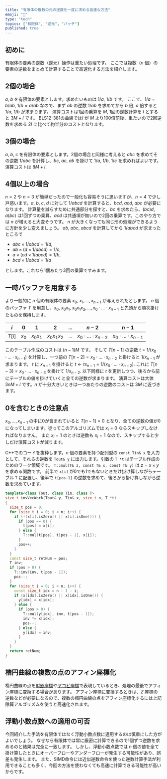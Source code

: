 ```yaml
---
title: "有限体の複数の元の逆数を一度に求める高速な方法"
emoji: "🧮"
type: "tech"
topics: ["有限体", "逆元", "バッチ"]
published: true
---
```

## 初めに

有限体の要素の逆数（逆元）操作は重たい処理です。
ここでは複数（$n$ 個）の要素の逆数をまとめて計算することで高速化する方法を紹介します。

## 2個の場合
$a$, $b$ を有限体の要素とします。求めたいものは $1/a$, $1/b$ です。
ここで、$1/a=b/ab$, $1/b=a/ab$ なので、まず $ab$ の逆数 $1/ab$ を求めてから $b$ 倍, $a$ 倍すると $1/a$, $1/b$ が求まります。
演算コストは1回の乗算を $M$, 1回の逆数計算を $I$ とすると $3M+I$ です。
BLS12-381の曲線では$I$ が $M$ より100倍前後、重たいので2回逆数を求める $2I$ に比べて約半分のコストとなります。

## 3個の場合
$a$, $b$, $c$ を有限体の要素とします。2個の場合と同様に考えると $abc$ を求めてその逆数 $1/abc$ を計算し、$bc$, $ac$, $ab$ を掛けて $1/a$, $1/b$, $1/c$ を求めればよいです。演算コストは $8M+I$.

## 4個以上の場合
$n=2$ や $n=3$ が簡単だったので一般化も容易そうに思いますが、$n=4$ で少し戸惑います。$a$, $b$, $c$, $d$ に対して $1/abcd$ を計算すると、$bcd$, $acd$, $abc$ が必要になります。
計算量を減らすために共通部分を探すと、$bc$ を求めたら、$(bc)d$, $a(bc)$ は1回ずつの乗算、$acd$ は共通項が無いので2回の乗算です。このやり方では $n$ が増えると大変そうです。
$n$ が大きくなっても同じ形の処理ができるように方針を少し変えましょう。
$ab$, $abc$, $abcd$ を計算してから $1/abcd$ が求まったところで
- $abc \times 1/abcd=1/d$,
- $ab \times (d \times 1/abcd)=1/c$,
- $a \times (cd \times 1/abcd)=1/b$,
- $bcd \times 1/abcd = 1/a$

とします。これなら1個あたり3回の乗算ですみます。

## 一時バッファを用意する
より一般的に $n$ 個の有限体の要素 $x_0$, $x_1, \dots, x_{n-1}$ が与えられたとします。
$n$ 個のバッファ $T$ を用意し、$x_0$, $x_0 x_1$, $x_0 x_1 x_2, \dots, x_0 \cdot \dots \cdot x_{n-1}$ と先頭から順次掛けたものを保持します。

$i$|0|1|2|...|$n-2$|$n-1$
-|-|-|-|-|-|-
$T[i]$|$x_0$|$x_0 x_1$|$x_0 x_1 x_2$|...|$x_0 \cdot \dots \cdot x_{n-2}$|$x_0 \cdot \dots \cdot x_{n-1}$

このテーブル作成のコストは $(n-1)M$ です。
そして $T[n-1]$ の逆数 $t=1/(x_0 \cdot \dots \cdot x_{n-1})$ を計算し、一つ前の $T[n-2]=x_0 \cdot \dots \cdot x_{n-2}$ と掛けると $1/x_{n-1}$ が求まります。
$t$ に $x_{n-1}$ を掛けると $t ← t x_{n-1} = 1/(x_0 \cdot \dots \cdot x_{n-2})$. これに $T[n-3]=x_0 \cdot \dots \cdot x_{n-3}$ を掛けて $1/x_{n-2}$.
以下同様に $t$ を更新しつつ、後ろから前にテーブルの値を掛けていくと全ての逆数が求まります。
演算コストは大体 $3nM + I$ です。$n$ が十分大きいときは一つあたりの逆数のコストは $3M$ に近づきます。

## 0を含むときの注意点
$x_0, \dots, x_{n-1}$ の中に0が含まれていると $T[n-1]=0$ となり、全ての逆数の値が0になってしまいます。従ってこのアルゴリズムでは $x_i=0$ ならスキップしなければなりません。
また $x_i=1$ のときは逆数も $x_i=1$ なので、スキップすると少しだけ演算コストが減ります。

C++でのコードを抜粋します。$n$ 個の要素を持つ配列型の `const Tin& x` を入力として、それらの逆数を `Tout& y` に出力します。引数の `T *t` はテーブル作成のためのワーク領域です。
`T::mul(T& z, const T& x, const T& y)` は $z=x \times y$ を求める関数です。
前半で `x[i]` が0でも1でもないときだけ掛け算しながらテーブル `T` に配置し、後半で `t[pos-1]` の逆数を求めて、後ろから掛け算しながら逆数を求めています。

```cpp
template<class Tout, class Tin, class T>
size_t invVecWork(Tout& y, Tin& x, size_t n, T *t)
{
  size_t pos = 0;
  for (size_t i = 0; i < n; i++) {
    if (!(x[i].isZero() || x[i].isOne())) {
      if (pos == 0) {
        t[pos] = x[i];
      } else {
        T::mul(t[pos], t[pos - 1], x[i]);
      }
      pos++;
    }
  }
  const size_t retNum = pos;
  T inv;
  if (pos > 0) {
    T::inv(inv, t[pos - 1]);
    pos--;
  }
  for (size_t i = 0; i < n; i++) {
    const size_t idx = n - 1 - i;
    if (x[idx].isZero() || x[idx].isOne()) {
      y[idx] = x[idx];
    } else {
      if (pos > 0) {
        T::mul(y[idx], inv, t[pos - 1]);
        inv *= x[idx];
        pos--;
      } else {
        y[idx] = inv;
      }
    }
  }
  return retNum;
}
```

## 楕円曲線の複数の点のアフィン座標化
楕円曲線の点を[射影座標](https://zenn.dev/herumi/articles/projective-coordinate)や[ヤコビ座標](https://zenn.dev/herumi/articles/ecc-jacobi-coordinate)で表現しているとき、処理の最後でアフィン座標に変換する場合があります。
アフィン座標に変換するときは、$Z$ 座標の逆数などが必要になるので、複数の楕円曲線の点をアフィン座標化するには上記除算アルゴリズムを使うと高速化されます。

## 浮動小数点数への適用の可否
今回紹介した手法を有限体ではなく浮動小数点数に適用するのは慎重にした方がよいでしょう。
なぜなら有限体では常に厳密に計算できるので1個ずつ逆数を求めるのと結果は完全に一致します。
しかし、浮動小数点数では $n$ 個の値を全て掛け算したときにオーバーフローやアンダーフローが発生する可能性があり、誤差も発生します。
また、SIMD命令には近似逆数命令を使った逆数計算手法が利用できることも多く、今回の方法を使わなくても高速に計算できる可能性が高いからです。
